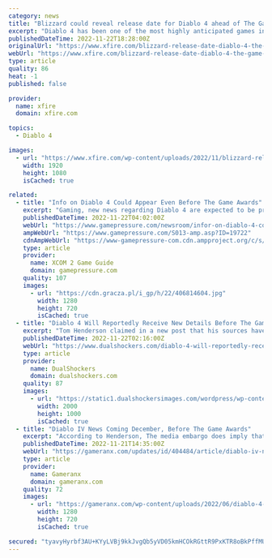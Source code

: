 ```yaml
---
category: news
title: "Blizzard could reveal release date for Diablo 4 ahead of The Game Awards"
excerpt: "Diablo 4 has been one of the most highly anticipated games in recent years. The release of the microtransaction-laden Diablo Immortal earlier this year only made the hunger for the latest installment ..."
publishedDateTime: 2022-11-22T18:28:00Z
originalUrl: "https://www.xfire.com/blizzard-release-date-diablo-4-the-game-awards/"
webUrl: "https://www.xfire.com/blizzard-release-date-diablo-4-the-game-awards/"
type: article
quality: 86
heat: -1
published: false

provider:
  name: xfire
  domain: xfire.com

topics:
  - Diablo 4

images:
  - url: "https://www.xfire.com/wp-content/uploads/2022/11/blizzard-release-date-diablo-4-the-game-awards-8.jpg"
    width: 1920
    height: 1080
    isCached: true

related:
  - title: "Info on Diablo 4 Could Appear Even Before The Game Awards"
    excerpt: "Gaming, new news regarding Diablo 4 are expected to be presented even before this year's The Game Awards, which will be held on December 8. This would mean that those waiting for more information from ..."
    publishedDateTime: 2022-11-22T04:02:00Z
    webUrl: "https://www.gamepressure.com/newsroom/infor-on-diablo-4-could-appear-even-before-the-game-awards/z94d0a"
    ampWebUrl: "https://www.gamepressure.com/S013-amp.asp?ID=19722"
    cdnAmpWebUrl: "https://www-gamepressure-com.cdn.ampproject.org/c/s/www.gamepressure.com/S013-amp.asp?ID=19722"
    type: article
    provider:
      name: XCOM 2 Game Guide
      domain: gamepressure.com
    quality: 107
    images:
      - url: "https://cdn.gracza.pl/i_gp/h/22/406814604.jpg"
        width: 1280
        height: 720
        isCached: true
  - title: "Diablo 4 Will Reportedly Receive New Details Before The Game Awards"
    excerpt: "Tom Henderson claimed in a new post that his sources have confirmed that Blizzard will share new details about Diablo 4 before December 8, which is expected to reveal the official release date of the ..."
    publishedDateTime: 2022-11-22T02:16:00Z
    webUrl: "https://www.dualshockers.com/diablo-4-will-reportedly-receive-new-details-before-the-game-awards/"
    type: article
    provider:
      name: DualShockers
      domain: dualshockers.com
    quality: 87
    images:
      - url: "https://static1.dualshockersimages.com/wordpress/wp-content/uploads/2022/11/Diablo-4-details.jpg"
        width: 2000
        height: 1000
        isCached: true
  - title: "Diablo IV News Coming December, Before The Game Awards"
    excerpt: "According to Henderson, The media embargo does imply that Diablo 4 will not be featured at The Game Awards, but a leaked Activision Blizzard document had previously revealed that pre-orders will ..."
    publishedDateTime: 2022-11-21T14:35:00Z
    webUrl: "https://gameranx.com/updates/id/404484/article/diablo-iv-news-coming-december-before-the-game-awards/"
    type: article
    provider:
      name: Gameranx
      domain: gameranx.com
    quality: 72
    images:
      - url: "https://gameranx.com/wp-content/uploads/2022/06/diablo-4-rogue.jpg"
        width: 1280
        height: 720
        isCached: true

secured: "tyavyHyrbf3AU+KYyLVBj9kkJvgQb5yVD05kmHCOkRGttR9PxKTR8oBkPffMUr6ovSEapLrqe+6lJxbYA2QEVMjn8V62AdsbqA1Efb9I3p3IO21R4znGHSitx50GJGoLOEDsjMcyupOCqVIme7Vjkdg2DhMSs5sUjaQrSd8Pz2DD0Z2nbh6535Pwv4Kn9isVNOqzrcxi1DpHh5fVuqxGoMKq03zd2tL8/gMrycAjdmTVhKpqpdXcGy4ZsnE/DGznET3pEMd6Tfn77UP48fKhscx56JD41hO4VnnWTHozKpPliNPWikfvQVde8OBbForb6Rh4qguKRz4jnodFwurPQZrvhic3tyzdu23VTX8g6nM=;bmi5Z667XBAWeK+OSrqt9A=="
---
```


